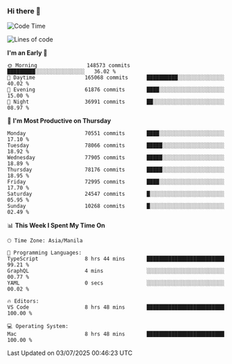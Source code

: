 ### Hi there 👋

<!--START_SECTION:waka-->
![Code Time](http://img.shields.io/badge/Code%20Time-6%2C092%20hrs%2058%20mins-blue)

![Lines of code](https://img.shields.io/badge/From%20Hello%20World%20I%27ve%20Written-142.3%20million%20lines%20of%20code-blue)

**I'm an Early 🐤** 

```text
🌞 Morning                148573 commits      █████████░░░░░░░░░░░░░░░░   36.02 % 
🌆 Daytime                165068 commits      ██████████░░░░░░░░░░░░░░░   40.02 % 
🌃 Evening                61876 commits       ████░░░░░░░░░░░░░░░░░░░░░   15.00 % 
🌙 Night                  36991 commits       ██░░░░░░░░░░░░░░░░░░░░░░░   08.97 % 
```
📅 **I'm Most Productive on Thursday** 

```text
Monday                   70551 commits       ████░░░░░░░░░░░░░░░░░░░░░   17.10 % 
Tuesday                  78066 commits       █████░░░░░░░░░░░░░░░░░░░░   18.92 % 
Wednesday                77905 commits       █████░░░░░░░░░░░░░░░░░░░░   18.89 % 
Thursday                 78176 commits       █████░░░░░░░░░░░░░░░░░░░░   18.95 % 
Friday                   72995 commits       ████░░░░░░░░░░░░░░░░░░░░░   17.70 % 
Saturday                 24547 commits       █░░░░░░░░░░░░░░░░░░░░░░░░   05.95 % 
Sunday                   10268 commits       █░░░░░░░░░░░░░░░░░░░░░░░░   02.49 % 
```


📊 **This Week I Spent My Time On** 

```text
🕑︎ Time Zone: Asia/Manila

💬 Programming Languages: 
TypeScript               8 hrs 44 mins       █████████████████████████   99.21 % 
GraphQL                  4 mins              ░░░░░░░░░░░░░░░░░░░░░░░░░   00.77 % 
YAML                     0 secs              ░░░░░░░░░░░░░░░░░░░░░░░░░   00.02 % 

🔥 Editors: 
VS Code                  8 hrs 48 mins       █████████████████████████   100.00 % 

💻 Operating System: 
Mac                      8 hrs 48 mins       █████████████████████████   100.00 % 
```


 Last Updated on 03/07/2025 00:46:23 UTC
<!--END_SECTION:waka-->


<!--
**rad182/rad182** is a ✨ _special_ ✨ repository because its `README.md` (this file) appears on your GitHub profile.

Here are some ideas to get you started:

- 🔭 I’m currently working on ...
- 🌱 I’m currently learning ...
- 👯 I’m looking to collaborate on ...
- 🤔 I’m looking for help with ...
- 💬 Ask me about ...
- 📫 How to reach me: ...
- 😄 Pronouns: ...
- ⚡ Fun fact: ...
-->
